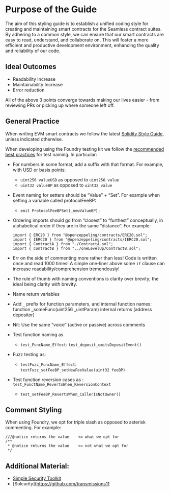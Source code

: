 # Purpose of the Guide

The aim of this styling guide is to establish a unified coding style for creating and maintaining smart contracts for the Seamless contract suites. By adhering to a common style, we can ensure that our smart contracts are easy to read, understand, and collaborate on. This will foster a more efficient and productive development environment, enhancing the quality and reliability of our code.

## Ideal Outcomes

- Readability Increase
- Maintainability Increase
- Error reduction

All of the above 3 points converge towards making our lives easier - from reviewing PRs or picking up where someone left off.

## General Practice

When writing EVM smart contracts we follow the latest [Solidity Style Guide](https://soliditylang.org/docs/style-guide.html), unless indicated otherwise.

When developing using the Foundry testing kit we follow the [recommended best practices](https://book.getfoundry.sh/tutorials/best-practices?highlight=best%20p#tests) for test naming. In particular:

- For numbers in some format, add a suffix with that format. For example, with USD or basis points:
  - `uint256 valueUSD` as opposed to `uint256 value`
  - `uint32 valueBP` as opposed to `uint32 value`

- Event naming for setters should be “Value” + “Set”. For example when setting a variable called protocolFeeBP:
  - `emit ProtocolFeeBPSet(_newValueBP);`

- Ordering imports should go from “closest” to “furthest” conceptually, in alphabetical order if they are in the same “distance”. For example:
  ```solidity
  import { ERC20 } from "@openzeppeling/contracts/ERC20.sol";
  import { IERC20 } from "@openzeppeling/contracts/IERC20.sol";
  import { ContractA } from "./ContractA.sol";
  import { ContractB } from "../oneLevelUp/ContractB.sol";

- Err on the side of commenting more rather than less! Code is written once and read 1000 times! A simple one-liner above some `if` clause can increase readability/comprehension tremendously!

- The rule of thumb with naming conventions is clarity over brevity; the ideal being clarity _with_ brevity.

- Name return variables

- Add `_` prefix for function parameters, and internal function names:
function _someFunc(uint256 _uintParam) internal returns (address depositor)

- Nit: Use the same “voice” (active or passive) across comments

- Test function naming as 
  - `test_FuncName_Effect`: `test_deposit_emitsDepositEvent()`
- Fuzz testing as:
  - `testFuzz_FuncName_Effect`: `testFuzz_setFeeBP_setNewFeeValue(uint32 feeBP)`
- Test function reversion cases as : `test_FunctName_RevertsWhen_ReversionContext`
  - `test_setFeeBP_RevertsWhen_CallerIsNotOwner()`

## Comment Styling
When using Foundry, we opt for triple slash as opposed to asterisk commenting. For example:
```solidity
///@notice returns the value    <= what we opt for
/**
 * @notice returns the value    <= not what we opt for
 */
 ```


## Additional Material:
- [Simple Security Toolkit](https://github.com/nascentxyz/simple-security-toolkit)
- [Solcurity](https://github.com/transmissions11
